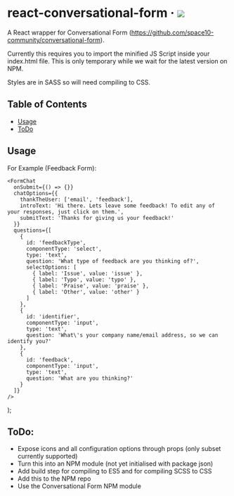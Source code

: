 # react-conversational-form &middot; [![](https://img.shields.io/badge/status-is%20developing-green.svg?style=flat)](#plugin)

A React wrapper for Conversational Form (https://github.com/space10-community/conversational-form).

Currently this requires you to import the minified JS Script inside your index.html file. This is only temporary while we wait for the latest version on NPM.

Styles are in SASS so will need compiling to CSS.

## Table of Contents

- [Usage](#usage)
- [ToDo](#todo)

## Usage

For Example (Feedback Form):

    <FormChat
      onSubmit={() => {}}
      chatOptions={{
        thankTheUser: ['email', 'feedback'],
        introText: 'Hi there. Lets leave some feedback! To edit any of your responses, just click on them.',
        submitText: 'Thanks for giving us your feedback!'
      }}
      questions={[
        {
          id: 'feedbackType',
          componentType: 'select',
          type: 'text',
          question: 'What type of feedback are you thinking of?',
          selectOptions: [
            { label: 'Issue', value: 'issue' },
            { label: 'Typo', value: 'typo' },
            { label: 'Praise', value: 'praise' },
            { label: 'Other', value: 'other' }
          ]
        },
        {
          id: 'identifier',
          componentType: 'input',
          type: 'text',
          question: 'What\'s your company name/email address, so we can identify you?'
        },
        {
          id: 'feedback',
          componentType: 'input',
          type: 'text',
          question: 'What are you thinking?'
        }
      ]}
    />
  );


## ToDo:

- Expose icons and all configuration options through props (only subset currently supported)
- Turn this into an NPM module (not yet initialised with package json)
- Add build step for compiling to ES5 and for compiling SCSS to CSS
- Add this to the NPM repo
- Use the Conversational Form NPM module 
